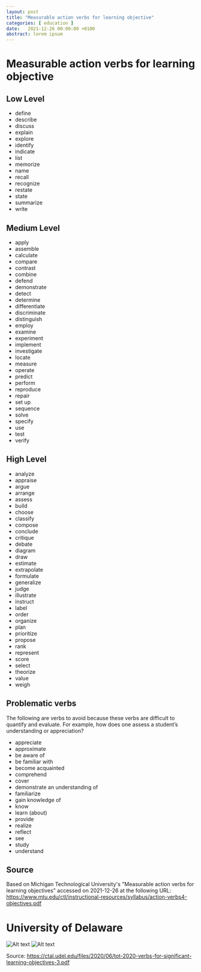 ```yaml
---
layout: post
title: "Measurable action verbs for learning objective"
categories: [ education ]
date:   2021-12-26 00:00:00 +0100
abstract: lorem ipsum
---
```



# Measurable action verbs for learning objective

## Low Level

- define
- describe
- discuss
- explain
- explore
- identify
- indicate
- list
- memorize
- name
- recall
- recognize
- restate
- state
- summarize
- write

## Medium Level

- apply
- assemble
- calculate
- compare
- contrast
- combine
- defend
- demonstrate
- detect
- determine
- differentiate
- discriminate
- distinguish
- employ
- examine
- experiment
- implement
- investigate
- locate
- measure
- operate
- predict
- perform
- reproduce
- repair
- set up
- sequence
- solve
- specify
- use
- test
- verify

## High Level

- analyze
- appraise
- argue 
- arrange
- assess
- build
- choose
- classify
- compose
- conclude
- critique
- debate
- diagram
- draw
- estimate
- extrapolate
- formulate
- generalize
- judge
- illustrate
- instruct
- label
- order
- organize
- plan
- prioritize
- propose
- rank
- represent
- score
- select
- theorize
- value
- weigh

## Problematic verbs

The following are verbs to avoid because these verbs are difficult to quantify and evaluate.
For example, how does one assess a student’s understanding or appreciation?

- appreciate
- approximate
- be aware of
- be familiar with
- become acquainted
- comprehend
- cover
- demonstrate an understanding of
- familiarize
- gain knowledge of
- know
- learn (about)
- provide
- realize
- reflect
- see
- study
- understand

## Source

Based on Michigan Technological University's "Measurable action verbs for learning objectives" accessed on 2021-12-26 at the following URL:
https://www.mtu.edu/ctl/instructional-resources/syllabus/action-verbs4-objectives.pdf


# University of Delaware

![Alt text](../resources/udel.edu_tot-2020-verbs-for-significant-learning-objectives_1.png "a title")
![Alt text](../resources/udel.edu_tot-2020-verbs-for-significant-learning-objectives_2.png "a title")

Source: https://ctal.udel.edu/files/2020/06/tot-2020-verbs-for-significant-learning-objectives-3.pdf